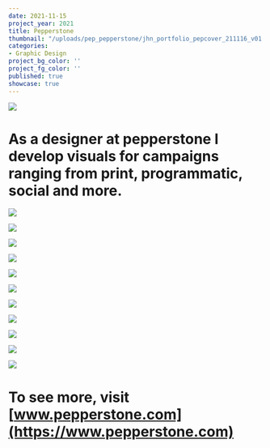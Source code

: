 ```yaml
---
date: 2021-11-15
project_year: 2021
title: Pepperstone
thumbnail: "/uploads/pep_pepperstone/jhn_portfolio_pepcover_211116_v01.jpg"
categories:
- Graphic Design
project_bg_color: ''
project_fg_color: ''
published: true
showcase: true
---
```


![](/uploads/pep_pepperstone/pep_portfolio_211116_3.png)

# As a designer at pepperstone I develop visuals for campaigns ranging from print, programmatic, social and more.

<gallery class="col-med-2"> 

![](/uploads/pep_pepperstone/pep_portfolio_211116_7.png)

![](/uploads/pep_pepperstone/pep_portfolio_211116_8.png)

</gallery>

<gallery class="col-med-3"> 

![](/uploads/pep_pepperstone/pep_portfolio_211116_5.png)

![](/uploads/pep_pepperstone/pep_portfolio_211116_4.png)

![](/uploads/pep_pepperstone/pep_portfolio_211116_1.png)

</gallery>

<gallery class="col-med-2"> 

![](/uploads/pep_pepperstone/pep_portfolio_211116_9.png)

![](/uploads/pep_pepperstone/pep_portfolio_211116_10.png)

</gallery>

![](/uploads/pep_pepperstone/pep_portfolio_211116_11.png)

![](/uploads/pep_pepperstone/pep_portfolio_211116_12.png)

![](/uploads/pep_pepperstone/pep_portfolio_211116_13.png)

![](/uploads/pep_pepperstone/pep_portfolio_211116_14.png)

# To see more, visit [www.pepperstone.com](https://www.pepperstone.com)
